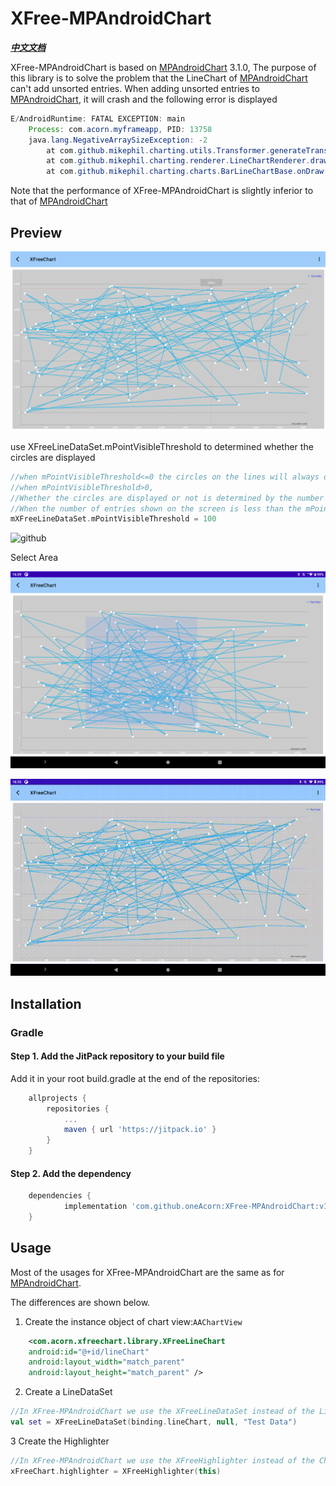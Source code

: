 # XFree-MPAndroidChart

[ ***中文文档*** ](https://github.com/oneAcorn/XFree-MPAndroidChart/blob/master/CHINESES_README.md)

XFree-MPAndroidChart is based on [MPAndroidChart](https://github.com/PhilJay/MPAndroidChart) 3.1.0, The purpose of this library is to solve the problem that the LineChart of [MPAndroidChart](https://github.com/PhilJay/MPAndroidChart) can't add unsorted entries.
When adding unsorted entries to [MPAndroidChart](https://github.com/PhilJay/MPAndroidChart), it will crash and the following error is displayed

```java
E/AndroidRuntime: FATAL EXCEPTION: main
    Process: com.acorn.myframeapp, PID: 13758
    java.lang.NegativeArraySizeException: -2
        at com.github.mikephil.charting.utils.Transformer.generateTransformedValuesLine(Transformer.java:178)
        at com.github.mikephil.charting.renderer.LineChartRenderer.drawValues(LineChartRenderer.java:567)
        at com.github.mikephil.charting.charts.BarLineChartBase.onDraw(BarLineChartBase.java:297)
```

Note that the performance of XFree-MPAndroidChart is slightly inferior to that of [MPAndroidChart](https://github.com/PhilJay/MPAndroidChart)

## Preview

![github](https://github.com/oneAcorn/XFree-MPAndroidChart/blob/master/docs/pic0.png)

use XFreeLineDataSet.mPointVisibleThreshold to determined whether the circles are displayed

```kotlin
//when mPointVisibleThreshold<=0 the circles on the lines will always displayed.
//when mPointVisibleThreshold>0,
//Whether the circles are displayed or not is determined by the number of entries which simultaneously shown on the screen
//When the number of entries shown on the screen is less than the mPointVisibleThreshold, those circles will be displayed.
mXFreeLineDataSet.mPointVisibleThreshold = 100
```

![github](https://github.com/oneAcorn/XFree-MPAndroidChart/blob/master/docs/diplay_circles_by_screen.gif)

Select Area

![github](https://github.com/oneAcorn/XFree-MPAndroidChart/blob/master/docs/select%20area.png)

![github](https://github.com/oneAcorn/XFree-MPAndroidChart/blob/master/docs/select_area.gif)


## Installation


### Gradle


#### Step 1. Add the JitPack repository to your build file

Add it in your root build.gradle at the end of the repositories:

```groovy
	allprojects {
		repositories {
			...
			maven { url 'https://jitpack.io' }
		}
	}
```
	
#### Step 2. Add the dependency

```groovy
	dependencies {
	        implementation 'com.github.oneAcorn:XFree-MPAndroidChart:v1.0.10'
	}
```

## Usage

Most of the usages for XFree-MPAndroidChart are the same as for [MPAndroidChart](https://github.com/PhilJay/MPAndroidChart).

The differences are shown below.

1. Create the instance object of chart view:`AAChartView`
```xml
    <com.acorn.xfreechart.library.XFreeLineChart
    android:id="@+id/lineChart"
    android:layout_width="match_parent"
    android:layout_height="match_parent" />
  ```

2. Create a LineDataSet
```kotlin
//In XFree-MPAndroidChart we use the XFreeLineDataSet instead of the LineDataSet
val set = XFreeLineDataSet(binding.lineChart, null, "Test Data")
```

3 Create the Highlighter
```kotlin
//In XFree-MPAndroidChart we use the XFreeHighlighter instead of the ChartHighlighter
xFreeChart.highlighter = XFreeHighlighter(this)
```

